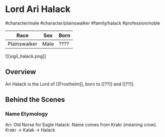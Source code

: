 # Lord Ari Halack
#character/male #character/plainswalker #family/halack #profession/noble

Race | Sex | Born
-----|-----|-----
Plainswalker | Male | ????

![[sigil_halack.png]]

## Overview
Ari Halack is the Lord of [[Frosthelm]], born to [[??]] and [[??]].

## Behind the Scenes
### Name Etymology
Ari: Old Norse for Eagle
Halack: Name comes from Krakr (meaning crow). Krakr -> Kalak -> Halack